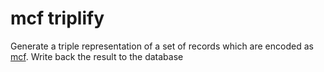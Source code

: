 # mcf triplify

Generate a triple representation of a set of records which are encoded as [mcf](https://geopython.github.io/pygeometa/reference/mcf/).
Write back the result to the database

